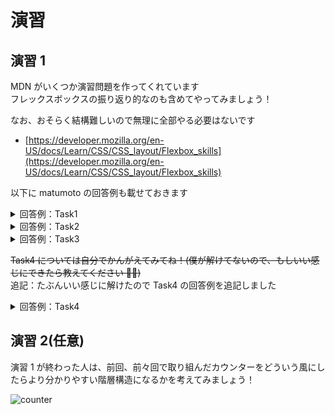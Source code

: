 # 演習

## 演習 1

MDN がいくつか演習問題を作ってくれています  
フレックスボックスの振り返り的なのも含めてやってみましょう！

なお、おそらく結構難しいので無理に全部やる必要はないです

- [https://developer.mozilla.org/en-US/docs/Learn/CSS/CSS_layout/Flexbox_skills](https://developer.mozilla.org/en-US/docs/Learn/CSS/CSS_layout/Flexbox_skills)

以下に matumoto の回答例も載せておきます

<details><summary>回答例：Task1</summary>

```css
nav ul {
  display: flex;
  justify-content: space-between;
}
```

</details>

<details><summary>回答例：Task2</summary>

```css
ul {
  display: flex;
}

li {
  flex: 1;
}
```

</details>

<details><summary>回答例：Task3</summary>

```css
.parent {
  display: flex;
  justify-content: center;
  align-items: center;
}

.child {
}
```

</details>

~~Task4 については自分でかんがえてみてね！(僕が解けてないので、もしいい感じにできたら教えてください 🙏🏻)~~  
追記：たぶんいい感じに解けたので Task4 の回答例を追記しました

<details><summary>回答例：Task4</summary>

```css
ul {
  display: flex;
  flex-wrap: wrap;
}

li {
  flex-grow: 1;
}
```

</details>

## 演習 2(任意)

演習 1 が終わった人は、前回、前々回で取り組んだカウンターをどういう風にしたらより分かりやすい階層構造になるかを考えてみましょう！

![counter](/img/practical-programming/first/lec10/counter.png)
